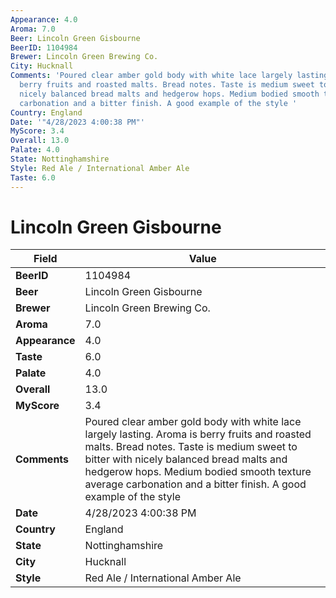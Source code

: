 ```yaml
---
Appearance: 4.0
Aroma: 7.0
Beer: Lincoln Green Gisbourne
BeerID: 1104984
Brewer: Lincoln Green Brewing Co.
City: Hucknall
Comments: 'Poured clear amber gold body with white lace largely lasting. Aroma is
  berry fruits and roasted malts. Bread notes. Taste is medium sweet to bitter with
  nicely balanced bread malts and hedgerow hops. Medium bodied smooth texture average
  carbonation and a bitter finish. A good example of the style '
Country: England
Date: '"4/28/2023 4:00:38 PM"'
MyScore: 3.4
Overall: 13.0
Palate: 4.0
State: Nottinghamshire
Style: Red Ale / International Amber Ale
Taste: 6.0
---
```


# Lincoln Green Gisbourne

| Field         | Value |
|---------------|-------|
| **BeerID** | 1104984 |
| **Beer** | Lincoln Green Gisbourne |
| **Brewer** | Lincoln Green Brewing Co. |
| **Aroma** | 7.0 |
| **Appearance** | 4.0 |
| **Taste** | 6.0 |
| **Palate** | 4.0 |
| **Overall** | 13.0 |
| **MyScore** | 3.4 |
| **Comments** | Poured clear amber gold body with white lace largely lasting. Aroma is berry fruits and roasted malts. Bread notes. Taste is medium sweet to bitter with nicely balanced bread malts and hedgerow hops. Medium bodied smooth texture average carbonation and a bitter finish. A good example of the style  |
| **Date** | 4/28/2023 4:00:38 PM |
| **Country** | England |
| **State** | Nottinghamshire |
| **City** | Hucknall |
| **Style** | Red Ale / International Amber Ale |
